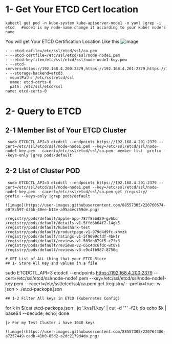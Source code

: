 # 1- Get Your ETCD Cert location 

```
kubectl get pod -n kube-system kube-apiserver-node1 -o yaml |grep -i etcd   #node1 is my node-name change it according to your kuber node's name
```
You will get Your ETCD Certification Location Like this
![image](https://user-images.githubusercontent.com/88557305/220760026-c881bd57-1410-456c-99b2-b6518827be9e.png)

    - --etcd-cafile=/etc/ssl/etcd/ssl/ca.pem
    - --etcd-certfile=/etc/ssl/etcd/ssl/node-node1.pem
    - --etcd-keyfile=/etc/ssl/etcd/ssl/node-node1-key.pem
    - --etcd-servers=https://192.168.4.200:2379,https://192.168.4.201:2379,https://192.168.4.202:2379
    - --storage-backend=etcd3
    - mountPath: /etc/ssl/etcd/ssl
      name: etcd-certs-0
      path: /etc/ssl/etcd/ssl
    name: etcd-certs-0


# 2- Query to ETCD 
## 2-1 Member list of Your ETCD Cluster
```
 sudo ETCDCTL_API=3 etcdctl --endpoints https://192.168.4.201:2379 --cert=/etc/ssl/etcd/ssl/node-node1.pem --key=/etc/ssl/etcd/ssl/node-node1-key.pem --cacert=/etc/ssl/etcd/ssl/ca.pem  member list--prefix --keys-only |grep pods/default
```
## 2-2 List of Cluster POD

```
 sudo ETCDCTL_API=3 etcdctl --endpoints https://192.168.4.201:2379 --cert=/etc/ssl/etcd/ssl/node-node1.pem --key=/etc/ssl/etcd/ssl/node-node1-key.pem --cacert=/etc/ssl/etcd/ssl/ca.pem get /registry/ --prefix --keys-only |grep pods/default
``
![image](https://user-images.githubusercontent.com/88557305/220760674-e0f8c597-d36b-40ee-b13e-a95a4ec759de.png)

/registry/pods/default/apple-app-787f85bd89-gv6bd
/registry/pods/default/details-v1-5ffd6b64f7-l4gk5
/registry/pods/default/kubeshark-test
/registry/pods/default/productpage-v1-979d4d9fc-xhxzk
/registry/pods/default/ratings-v1-5f9699cfdf-4bkfr
/registry/pods/default/reviews-v1-569db879f5-c7fx8
/registry/pods/default/reviews-v2-65c4dc6fdc-wt87s
/registry/pods/default/reviews-v3-c9c4fb987-8756q

# GET List of ALL thing that your ETCD Store
## 1- Store All Key and values in a file 
```
sudo ETCDCTL_API=3 etcdctl --endpoints https://192.168.4.200:2379 --cert=/etc/ssl/etcd/ssl/node-node1.pem --key=/etc/ssl/etcd/ssl/node-node1-key.pem --cacert=/etc/ssl/etcd/ssl/ca.pem get /registry/ --prefix=true -w json  > ./etcd-packops.json
```
## 1-2 Filter All keys in ETCD (Kubernetes Config) 
```
 for k in $(cat etcd-packops.json | jq '.kvs[].key' | cut -d '"' -f2); do echo $k | base64 --decode; echo; done
```
|> For my Test Cluster i have 1040 keys

![image](https://user-images.githubusercontent.com/88557305/220764486-a7257449-cadb-41b0-85d2-a2dc2179d4da.png)

